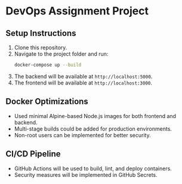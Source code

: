 # DevOps Assignment Project

## Setup Instructions

1. Clone this repository.
2. Navigate to the project folder and run:
   ```sh
   docker-compose up --build
   ```
3. The backend will be available at `http://localhost:5000`.
4. The frontend will be available at `http://localhost:3000`.

## Docker Optimizations
- Used minimal Alpine-based Node.js images for both frontend and backend.
- Multi-stage builds could be added for production environments.
- Non-root users can be implemented for better security.

## CI/CD Pipeline
- GitHub Actions will be used to build, lint, and deploy containers.
- Security measures will be implemented in GitHub Secrets.

